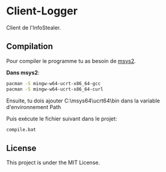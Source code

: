 # Client-Logger

Client de l'InfoStealer.

## Compilation

Pour compiler le programme tu as besoin de [msys2](https://www.msys2.org//).

**Dans msys2**:

```sh
pacman -S mingw-w64-ucrt-x86_64-gcc
pacman -S mingw-w64-ucrt-x86_64-curl
```

Ensuite, tu dois ajouter C:\msys64\ucrt64\bin dans la variable d'environnement Path

Puis exécute le fichier suivant dans le projet:

```sh
compile.bat
```

## License

This project is under the MIT License.
